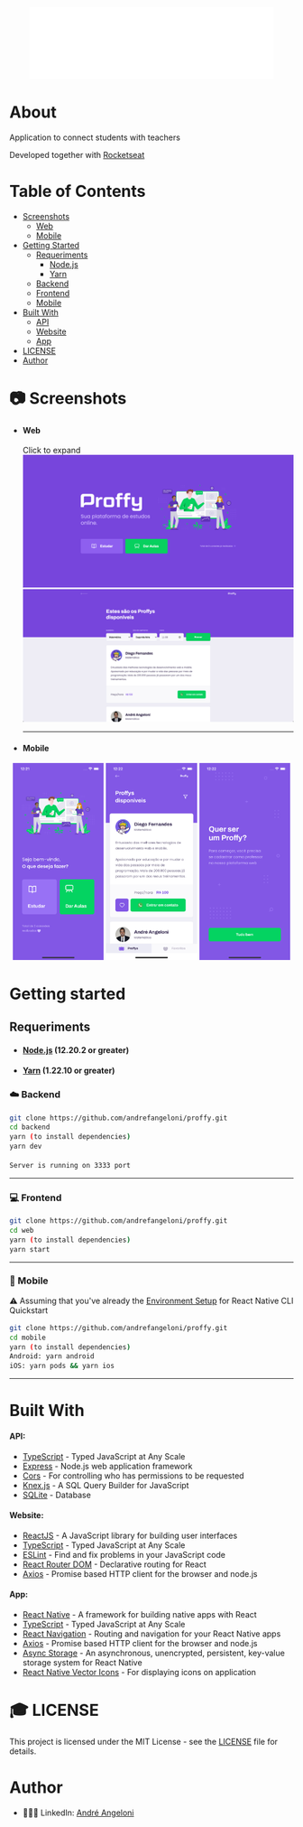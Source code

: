 <p align="center">
  <img src="screenshots/logo.png" />
</p>

# About

<p>Application to connect students with teachers

Developed together with [Rocketseat](https://rocketseat.com.br)</p>

# Table of Contents

- [Screenshots](#camera-screenshots)
  - [Web](#web)
  - [Mobile](#mobile)
- [Getting Started](#getting-started)
  - [Requeriments](#requeriments)
    - [Node.js](#nodejs-12202-or-greater)
    - [Yarn](#yarn-12210-or-greater)
  - [Backend](#cloud-backend)
  - [Frontend](#computer-frontend)
  - [Mobile](#iphone-mobile)
- [Built With](#built-with)
  - [API](#api)
  - [Website](#website)
  - [App](#app)
- [LICENSE](#mortar_board-license)
- [Author](#author)

# :camera: Screenshots

- #### Web

  Click to expand <br />
  <img src="https://raw.githubusercontent.com/andrefangeloni/proffy/master/screenshots/landing-web.png" />
  <img src="https://raw.githubusercontent.com/andrefangeloni/proffy/master/screenshots/teacher-list-web.png" />
  <hr />

- #### Mobile
<p align="center">
<img src="https://raw.githubusercontent.com/andrefangeloni/proffy/master/screenshots/landing-mobile.png" width="32%" />
<img src="https://raw.githubusercontent.com/andrefangeloni/proffy/master/screenshots/teacher-list-mobile.png" width="32%"/>
<img src="https://raw.githubusercontent.com/andrefangeloni/proffy/master/screenshots/wanna-be-proffy.png" width="32%"/>
</p>

# Getting started

## Requeriments

- #### [Node.js](https://nodejs.org) (12.20.2 or greater)
- #### [Yarn](https://yarnpkg.com) (1.22.10 or greater)

### :cloud: Backend

```bash
git clone https://github.com/andrefangeloni/proffy.git
cd backend
yarn (to install dependencies)
yarn dev

Server is running on 3333 port
```
<hr />

### :computer: Frontend

```bash
git clone https://github.com/andrefangeloni/proffy.git
cd web
yarn (to install dependencies)
yarn start
```
<hr />

### :iphone: Mobile

:warning: Assuming that you've already the [Environment Setup](https://reactnative.dev/docs/environment-setup) for React Native CLI Quickstart

```bash
git clone https://github.com/andrefangeloni/proffy.git
cd mobile
yarn (to install dependencies)
Android: yarn android
iOS: yarn pods && yarn ios
```
<hr/>

# Built With

#### API:

- [TypeScript](https://www.typescriptlang.org) - Typed JavaScript at Any Scale
- [Express](https://expressjs.com) - Node.js web application framework
- [Cors](https://expressjs.com/en/resources/middleware/cors.html) - For controlling who has permissions to be requested
- [Knex.js](http://knexjs.org) - A SQL Query Builder for JavaScript
- [SQLite](https://github.com/mapbox/node-sqlite3) - Database

#### Website:

- [ReactJS](https://reactjs.org) - A JavaScript library for building user interfaces
- [TypeScript](https://www.typescriptlang.org) - Typed JavaScript at Any Scale
- [ESLint](https://eslint.org) - Find and fix problems in your JavaScript code
- [React Router DOM](https://reacttraining.com/react-router) - Declarative routing for React
- [Axios](https://github.com/axios/axios) - Promise based HTTP client for the browser and node.js

#### App:

- [React Native](https://reactnative.dev) - A framework for building native apps with React
- [TypeScript](https://www.typescriptlang.org) - Typed JavaScript at Any Scale
- [React Navigation](https://reactnavigation.org) - Routing and navigation for your React Native apps
- [Axios](https://github.com/axios/axios) - Promise based HTTP client for the browser and node.js
- [Async Storage](https://github.com/react-native-async-storage/async-storage) - An asynchronous, unencrypted, persistent, key-value storage system for React Native
- [React Native Vector Icons](https://github.com/oblador/react-native-vector-icons) - For displaying icons on application

# :mortar_board: LICENSE

This project is licensed under the MIT License - see the [LICENSE](LICENSE.md) file for details.

# Author

- 👨🏻‍💻 LinkedIn: [André Angeloni](https://www.linkedin.com/in/andre-angeloni)